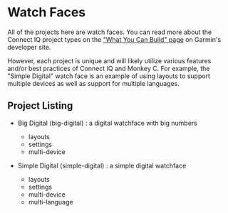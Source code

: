 # Watch Faces
All of the projects here are watch faces. You can read more about the Connect IQ
project types on the
["What You Can Build" page](https://developer.garmin.com/connect-iq/what-you-can-build/)
on Garmin's developer site.

However, each project is unique and will likely utilize various features and/or
best practices of Connect IQ and Monkey C. For example, the "Simple Digital" watch
face is an example of using layouts to support multiple devices as well as
support for multiple languages.

## Project Listing

- Big Digital (big-digital) : a digital watchface with big numbers
    - layouts
    - settings
    - multi-device

- Simple Digital (simple-digital) : a simple digital watchface
    - layouts
    - settings
    - multi-device
    - multi-language
